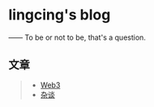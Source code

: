 lingcing's blog
===========
—— To be or not to be, that's a question.


## 文章
> * [Web3](/web3/)
> * [杂谈](/growth/)

